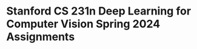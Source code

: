 Stanford CS 231n Deep Learning for Computer Vision Spring 2024 Assignments
==============================
